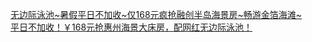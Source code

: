   
[无边际泳池~暑假平日不加收~仅168元疯抢融创半岛海景房~畅游金箔海滩~](http://www.dianyue.me/archives/151/2fhwcwfsr1k9p893/)  
[平日不加收！￥168元抢惠州海景大床房，配网红无边际泳池！](http://www.dianyue.me/archives/866/6468n0idzm2su33a/)